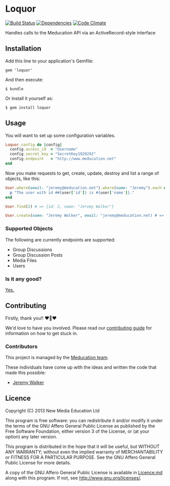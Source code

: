 # Loquor

[![Build Status](https://travis-ci.org/meducation/loquor.png)](https://travis-ci.org/meducation/loquor)
[![Dependencies](https://gemnasium.com/meducation/loquor.png?travis)](https://gemnasium.com/meducation/loquor)
[![Code Climate](https://codeclimate.com/github/meducation/loquor.png)](https://codeclimate.com/github/meducation/loquor)

Handles calls to the Meducation API via an ActiveRecord-style interface

## Installation

Add this line to your application's Gemfile:

    gem 'loquor'

And then execute:

    $ bundle

Or install it yourself as:

    $ gem install loquor


## Usage

You will want to set up some configuration variables.
``` ruby
Loquor.config do |config|
  config.access_id  = "Username"
  config.secret_key = "SecretKey1929292"
  config.endpoint   = "http://www.meducation.net"
end
```

Now you make requests to get, create, update, destroy and list a range of objects, like this:

```ruby
User.where(email: "jeremy@meducation.net").where(name: "Jeremy").each do |user|
  p "The user with id ##{user['id']} is #{user['name']}."
end

User.find(2) # => {id: 2, name: "Jeremy Walker"}

User.create(name: "Jeremy Walker", email: "jeremy@meducation.net) # => {id: 2, name: "Jeremy Walker", email "jeremy@meducation.net"}
```

### Supported Objects

The following are currently endpoints are supported:
* Group Discussions
* Group Discussion Posts
* Media Files
* Users

### Is it any good?

[Yes.](http://news.ycombinator.com/item?id=3067434)

## Contributing

Firstly, thank you!! :heart::sparkling_heart::heart:

We'd love to have you involved. Please read our [contributing guide](https://github.com/meducation/loquor/tree/master/CONTRIBUTING.md) for information on how to get stuck in.

### Contributors

This project is managed by the [Meducation team](http://company.meducation.net/about#team). 

These individuals have come up with the ideas and written the code that made this possible:

- [Jeremy Walker](http://github.com/iHID)

## Licence

Copyright (C) 2013 New Media Education Ltd

This program is free software: you can redistribute it and/or modify
it under the terms of the GNU Affero General Public License as published by
the Free Software Foundation, either version 3 of the License, or
(at your option) any later version.

This program is distributed in the hope that it will be useful,
but WITHOUT ANY WARRANTY; without even the implied warranty of
MERCHANTABILITY or FITNESS FOR A PARTICULAR PURPOSE.  See the
GNU Affero General Public License for more details.

A copy of the GNU Affero General Public License is available in [Licence.md](https://github.com/meducation/loquor/blob/master/LICENCE.md)
along with this program.  If not, see <http://www.gnu.org/licenses/>.
